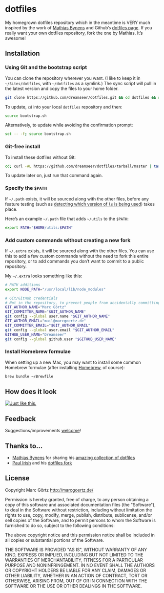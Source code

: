 # dotfiles

My homegrown dotfiles repository which in the meantime is VERY much
inspired by the work of [Mathias Bynens](http://mths.be/dotfiles) and
Github’s [dotfiles page](http://dotfiles.github.com/). If you really
want your own dotfiles repository, fork the one by Mathias.
It’s awesome!

## Installation

### Using Git and the bootstrap script

You can clone the repository wherever you want. (I like to keep it in
`~/Sites/dotfiles`, with `~/dotfiles` as a symlink.) The sync script
will pull in the latest version and copy the files to your home folder.

```bash
git clone https://github.com/dreamseer/dotfiles.git && cd dotfiles && source bootstrap.sh
```

To update, `cd` into your local `dotfiles` repository and then:

```bash
source bootstrap.sh
```

Alternatively, to update while avoiding the confirmation prompt:

```bash
set -- -f; source bootstrap.sh
```

### Git-free install

To install these dotfiles without Git:

```bash
cd; curl -#L https://github.com/dreamseer/dotfiles/tarball/master | tar -xzv --strip-components 1 --exclude={README.md,bootstrap.sh,LICENSE-MIT.txt}
```

To update later on, just run that command again.

### Specify the `$PATH`

If `~/.path` exists, it will be sourced along with the other files, before any feature testing (such as [detecting which version of `ls` is being used](https://github.com/mathiasbynens/dotfiles/blob/aff769fd75225d8f2e481185a71d5e05b76002dc/.aliases#L21-26)) takes place.

Here’s an example `~/.path` file that adds `~/utils` to the `$PATH`:

```bash
export PATH="$HOME/utils:$PATH"
```

### Add custom commands without creating a new fork

If `~/.extra` exists, it will be sourced along with the other files. You
can use this to add a few custom commands without the need to fork this
entire repository, or to add commands you don’t want to commit to a
public repository.

My `~/.extra` looks something like this:

```bash
# PATH additions
export NODE_PATH="/usr/local/lib/node_modules"

# Git/GitHub credentials
# Not in the repository, to prevent people from accidentally committing under my name
GIT_AUTHOR_NAME="Marc Görtz"
GIT_COMMITTER_NAME="$GIT_AUTHOR_NAME"
git config --global user.name "$GIT_AUTHOR_NAME"
GIT_AUTHOR_EMAIL="mail@marcgoertz.de"
GIT_COMMITTER_EMAIL="$GIT_AUTHOR_EMAIL"
git config --global user.email "$GIT_AUTHOR_EMAIL"
GITHUB_USER_NAME="Dreamseer"
git config --global github.user "$GITHUB_USER_NAME"
```

### Install Homebrew formulae

When setting up a new Mac, you may want to install some common Homebrew
formulae (after installing [Homebrew](http://mxcl.github.com/homebrew/),
of course):

```bash
brew bundle ~/Brewfile
```

## How does it look

<a href="http://cl.ly/I1Dk"><img src="http://cl.ly/I1Dk/Bash.png" alt="Just like this." title="Colorful bash prompt and stuff."></a>

## Feedback

Suggestions/improvements [welcome](https://github.com/dreamseer/dotfiles/issues)!


## Thanks to…

* [Mathias Bynens](http://mathiasbynens.be/) for sharing his
  [amazing collection of dotfiles](https://github.com/mathiasbynens/dotfiles)
* [Paul Irish](http://paulirish.com/) and his
  [dotfiles fork](https://github.com/paulirish/dotfiles)


## License

Copyright Marc Görtz <http://marcgoertz.de/>

Permission is hereby granted, free of charge, to any person obtaining
a copy of this software and associated documentation files (the
"Software"), to deal in the Software without restriction, including
without limitation the rights to use, copy, modify, merge, publish,
distribute, sublicense, and/or sell copies of the Software, and to
permit persons to whom the Software is furnished to do so, subject to
the following conditions:

The above copyright notice and this permission notice shall be
included in all copies or substantial portions of the Software.

THE SOFTWARE IS PROVIDED "AS IS", WITHOUT WARRANTY OF ANY KIND,
EXPRESS OR IMPLIED, INCLUDING BUT NOT LIMITED TO THE WARRANTIES OF
MERCHANTABILITY, FITNESS FOR A PARTICULAR PURPOSE AND
NONINFRINGEMENT. IN NO EVENT SHALL THE AUTHORS OR COPYRIGHT HOLDERS BE
LIABLE FOR ANY CLAIM, DAMAGES OR OTHER LIABILITY, WHETHER IN AN ACTION
OF CONTRACT, TORT OR OTHERWISE, ARISING FROM, OUT OF OR IN CONNECTION
WITH THE SOFTWARE OR THE USE OR OTHER DEALINGS IN THE SOFTWARE.
